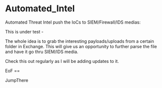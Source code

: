 # Automated_Intel
Automated Threat Intel push the IoCs to SIEM/Firewall/IDS medias: 

This is under test -

The whole idea is to grab the interesting payloads/uploads from a certain folder in Exchange. This will give us an opportunity to further parse the file and have it go thru SIEM/IDS media.

Check this out regularly as I will be adding updates to it.

EoF ==

JumpThere
